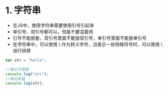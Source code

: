 # 1. 字符串


* 在JS中，使用字符串需要使用引号引起来
* 单引号、双引号都可以，但是不要混着用
* 引号不能嵌套，双引号里面不能放双引号，单引号里面不能放单引号    
* 在字符串中，可以使用 \ 作为转义字符，当表示一些特殊符号时，可以使用 \ 进行转移

```js
var str = "hello";

//输出字面量
console.log("str");
//输出变量
console.log(str);
```